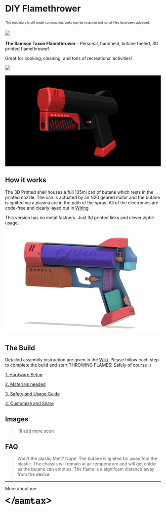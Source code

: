 # DIY Flamethrower
<sub><sup>This repository is still under construction. Links may be innactive and not all files have been uploaded.</sup></sub>

![](Media/Logo.jpg)  

**The Samson Taxon Flamethrower**  - Personal, handheld, butane fueled, 3D printed flamethrower!

Great for cooking, cleaning, and tons of recreational activities! 

![](Media/marshmallow.gif)

![](Media/turn2.gif)  

## How it works
The 3D Printed shell houses a full 135ml can of butane which rests in the printed nozzle. The can is actuated by an N20 geared motor and the butane is ignited via a plasma arc in the path of the spray. All of the electronics are code-free and clearly layed out in [Wiring]()

This version has no metal fastners. Just 3d printed links and clever ziptie usage.

![](Media/color-split.png) 

<!-- *[YouTube link]()* -->

## The Build
Detailed assembly instruction are given in the [Wiki](https://github.com/SamsonTaxon/flamethrower/wiki). Please follow each step to complete the build and start THROWING FLAMES! Safely of course :)

[1. Hardware Setup](https://github.com/SamsonTaxon/flamethrower/wiki/Hardware-Setup)

[2. Materials needed](https://github.com/SamsonTaxon/flamethrower/wiki/Materials)

[3. Safety and Usage Guide]()

[4. Customize and Share]()

## Images
> I'll add more soon
## FAQ
> Won't the plastic Melt?
Nope. The butane is ignited far away fom the plastic. The chassis will remain at air temperature and will get colder as the butane can empties. The flame is a signifcant distance away from the device.
---
More about me:

<a href="https://www.samsontaxon.com/" target="_blank"><img src="Media/samtax.png" width="150" height="40" ></a>
